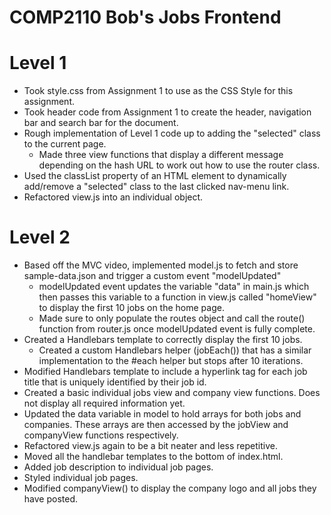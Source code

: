 # COMP2110 Bob's Jobs Frontend

# Level 1
* Took style.css from Assignment 1 to use as the CSS Style for this assignment.
* Took header code from Assignment 1 to create the header, navigation bar and search bar for the document.
* Rough implementation of Level 1 code up to adding the "selected" class to the current page.
    * Made three view functions that display a different message depending on the hash URL to work out how to use the router class.
* Used the classList property of an HTML element to dynamically add/remove a "selected" class to the last clicked nav-menu link.
* Refactored view.js into an individual object.


# Level 2
* Based off the MVC video, implemented model.js to fetch and store sample-data.json and trigger a custom event "modelUpdated"
    * modelUpdated event updates the variable "data" in main.js which then passes this variable to a function in view.js called "homeView" to display the first 10 jobs on the home page.
    * Made sure to only populate the routes object and call the route() function from router.js once modelUpdated event is fully complete.
* Created a Handlebars template to correctly display the first 10 jobs.
    * Created a custom Handlebars helper (jobEach()) that has a similar implementation to the #each helper but stops after 10 iterations.
* Modified Handlebars template to include a hyperlink tag for each job title that is uniquely identified by their job id.
* Created a basic individual jobs view and company view functions. Does not display all required information yet.
* Updated the data variable in model to hold arrays for both jobs and companies. These arrays are then accessed by the jobView and companyView functions respectively.
* Refactored view.js again to be a bit neater and less repetitive.
* Moved all the handlebar templates to the bottom of index.html.
* Added job description to individual job pages.
* Styled individual job pages.
* Modified companyView() to display the company logo and all jobs they have posted.